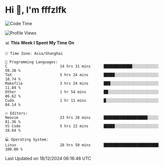 # Hi 👋, I'm fffzlfk

<!--START_SECTION:waka-->
![Code Time](http://img.shields.io/badge/Code%20Time-1%2C015%20hrs%2041%20mins-blue)

![Profile Views](http://img.shields.io/badge/Profile%20Views-0-blue)

📊 **This Week I Spent My Time On** 

```text
🕑︎ Time Zone: Asia/Shanghai

💬 Programming Languages: 
C                        14 hrs 31 mins      █████████████░░░░░░░░░░░░   50.38 % 
TeX                      5 hrs 24 mins       █████░░░░░░░░░░░░░░░░░░░░   18.74 % 
Makefile                 3 hrs 24 mins       ███░░░░░░░░░░░░░░░░░░░░░░   11.84 % 
Other                    1 hr 54 mins        ██░░░░░░░░░░░░░░░░░░░░░░░   06.62 % 
Cuda                     1 hr 11 mins        █░░░░░░░░░░░░░░░░░░░░░░░░   04.14 % 

🔥 Editors: 
Neovim                   23 hrs 28 mins      ████████████████████░░░░░   81.36 % 
VS Code                  5 hrs 22 mins       █████░░░░░░░░░░░░░░░░░░░░   18.64 % 

💻 Operating System: 
Linux                    28 hrs 50 mins      █████████████████████████   100.00 % 
```


 Last Updated on 18/12/2024 06:16:46 UTC
<!--END_SECTION:waka-->
